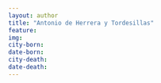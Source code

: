 ```yaml
---
layout: author
title: "Antonio de Herrera y Tordesillas"
feature: 
img:
city-born: 
date-born: 
city-death: 
date-death:
---
```

